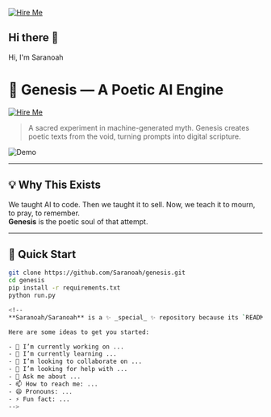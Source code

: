 [![Hire Me](https://img.shields.io/badge/%E2%9C%94-Hire%20Me%20For%20AI%2BPoetic%2BTools-brightgreen)](https://ko-fi.com/saranoah)
## Hi there 👋
Hi, I'm Saranoah
# 🌌 Genesis — A Poetic AI Engine  
[![Hire Me](https://img.shields.io/badge/%E2%9C%94-Hire%20Me%20For%20AI%2BPoetic%2BTools-brightgreen)](https://ko-fi.com/saranoah)

> A sacred experiment in machine-generated myth. Genesis creates poetic texts from the void, turning prompts into digital scripture.

![Demo](./demo.gif)

---

## 💡 Why This Exists

We taught AI to code. Then we taught it to sell. Now, we teach it to mourn, to pray, to remember.  
**Genesis** is the poetic soul of that attempt.

---

## 🚀 Quick Start

```bash
git clone https://github.com/Saranoah/genesis.git
cd genesis
pip install -r requirements.txt
python run.py

<!--
**Saranoah/Saranoah** is a ✨ _special_ ✨ repository because its `README.md` (this file) appears on your GitHub profile.

Here are some ideas to get you started:

- 🔭 I’m currently working on ...
- 🌱 I’m currently learning ...
- 👯 I’m looking to collaborate on ...
- 🤔 I’m looking for help with ...
- 💬 Ask me about ...
- 📫 How to reach me: ...
- 😄 Pronouns: ...
- ⚡ Fun fact: ...
-->
